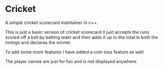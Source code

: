 # Cricket
A simple cricket scorecard maintainer in c++.

This is just a basic version of cricket scorecard it just accepts the runs scored off a ball by batting team and then adds it up to the total in both the innings and declares the winner.

To add some more features I have added a coin toss feature as well.

The player names are just for fun and is not displayed anywhere.
